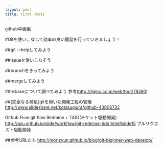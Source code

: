 ```yaml
---
layout: post
title: First Posts
---
```


github中級編

#Gitを使いこなして効率の良い開発を行っていきましょう！

##git --helpしてみよう

##issueを使いこなそう

##branchをきってみよう

##mergeしてみよう

##rebaseについて調べてみよう
参考(http://liginc.co.jp/web/tool/79390)

##[完全なる補足]gitを用いた開発工程の管理
http://www.slideshare.net/sotasugiura/github-43806722

Github Flow
git flow
 Redmine + TiDD(チケット駆動開発)
 http://azu.github.io/slide/workflow/git-redmine-tidd.html#slide15
 プルリクエスト駆動開発


##参考URLたち
http://morizyun.github.io/blog/git-biginner-web-develop/
